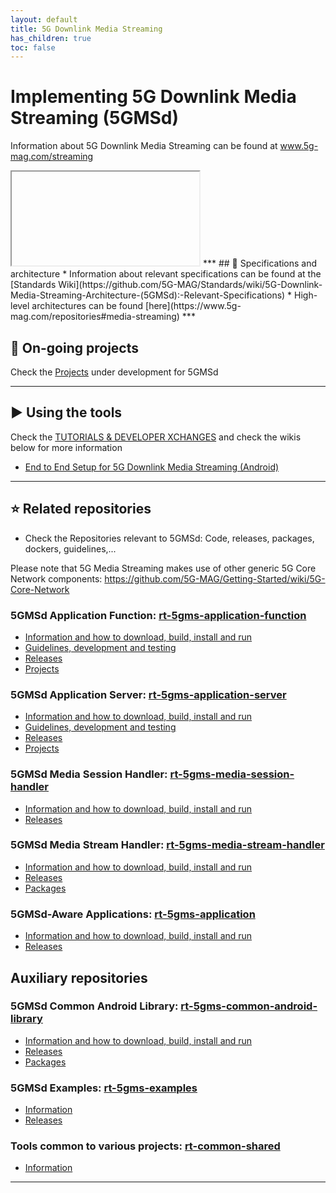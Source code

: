 ```yaml
---
layout: default
title: 5G Downlink Media Streaming
has_children: true
toc: false
---
```


# Implementing 5G Downlink Media Streaming (5GMSd)
Information about 5G Downlink Media Streaming can be found at www.5g-mag.com/streaming
<iframe>
  class="nKphmK"
  src="https://wixlabs-drive.appspot.com/widget?pageId=ceu8&amp;compId=comp-lp87el4k&amp;viewerCompId=comp-lp87el4k&amp;siteRevision=4505&amp;viewMode=site&amp;deviceType=desktop&amp;locale=en&amp;regionalLanguage=en&amp;width=980&amp;height=473&amp;instance=9pV1WtG_5wVvlZq5zOIKC8DWPgNEfpDCtttQ0UqIe2o.eyJpbnN0YW5jZUlkIjoiYWM4YTlkZjQtMTBjOC00MjVmLWFmYTAtOTEzMjc0OTA0Y2Y0IiwiYXBwRGVmSWQiOiIxMmQwMzkxZi1mN2EyLTlmNDMtMTUzZC04ODNmOTAxN2UyNTIiLCJtZXRhU2l0ZUlkIjoiYWYzMTZlMDktMThjMC00NDA0LTliYzQtZjQ5NTEzYzI3ZDY0Iiwic2lnbkRhdGUiOiIyMDI0LTAyLTEwVDA4OjAxOjMyLjQzOFoiLCJkZW1vTW9kZSI6ZmFsc2UsImFpZCI6IjA5OGQwNTQ2LWE4NjMtNGJkYS1iMWUzLWZhM2FjYTllYmVmNSIsImJpVG9rZW4iOiIwM2JiZjNmZC0wODA4LTA2NWItMzQ2NC02NWE3Njc1MjMxOTAiLCJzaXRlT3duZXJJZCI6Ijc4OThhOTA1LTNlNmMtNDExNy05MDE5LTlkYmQ1YWVhNTQyMiJ9&amp;commonConfig=%7B%22brand%22%3A%22wix%22%2C%22host%22%3A%22VIEWER%22%2C%22bsi%22%3A%22eef3a50c-d4bd-4660-a4db-37541465b176%7C1%22%2C%22BSI%22%3A%22eef3a50c-d4bd-4660-a4db-37541465b176%7C1%22%7D&amp;currentRoute=.%2Fabout&amp;vsi=05fc574a-3ef5-4605-9d56-0e510a961cc0"
  allowfullscreen="true"
  allowtransparency="true"
  allowvr="true"
  frameborder="0"
  allow="autoplay;camera;microphone;geolocation;vr"
</iframe>
***
## 📑 Specifications and architecture
* Information about relevant specifications can be found at the [Standards Wiki](https://github.com/5G-MAG/Standards/wiki/5G-Downlink-Media-Streaming-Architecture-(5GMSd):-Relevant-Specifications)
* High-level architectures can be found [here](https://www.5g-mag.com/repositories#media-streaming)
***

## 🚧 On-going projects
Check the [Projects](5G-Downlink-Media-Streaming-Projects) under development for 5GMSd
***

## ▶️ Using the tools
Check the [TUTORIALS & DEVELOPER XCHANGES](https://www.5g-mag.com/tutorials) and check the wikis below for more information
* [End to End Setup for 5G Downlink Media Streaming (Android)](https://github.com/5G-MAG/Getting-Started/wiki/Use-Case:-5G-Downlink-Media-Streaming-End-to-End-Setup)
***

## ⭐ Related repositories
* Check the Repositories relevant to 5GMSd: Code, releases, packages, dockers, guidelines,...

Please note that 5G Media Streaming makes use of other generic 5G Core Network components: https://github.com/5G-MAG/Getting-Started/wiki/5G-Core-Network

### 5GMSd Application Function: [rt-5gms-application-function](https://github.com/5G-MAG/rt-5gms-application-function)
* [Information and how to download, build, install and run](https://github.com/5G-MAG/rt-5gms-application-function#readme)
* [Guidelines, development and testing](https://github.com/5G-MAG/rt-5gms-application-function/wiki)
* [Releases](https://github.com/5G-MAG/rt-5gms-application-function/releases)
* [Projects](https://github.com/5G-MAG/rt-5gms-application-function/projects?query=is%3Aopen)

### 5GMSd Application Server: [rt-5gms-application-server](https://github.com/5G-MAG/rt-5gms-application-server)
* [Information and how to download, build, install and run](https://github.com/5G-MAG/rt-5gms-application-server#readme)
* [Guidelines, development and testing](https://github.com/5G-MAG/rt-5gms-application-server/wiki)
* [Releases](https://github.com/5G-MAG/rt-5gms-application-server/releases)
* [Projects](https://github.com/5G-MAG/rt-5gms-application-server/projects?query=is%3Aopen)

### 5GMSd Media Session Handler: [rt-5gms-media-session-handler](https://github.com/5G-MAG/rt-5gms-media-session-handler)
* [Information and how to download, build, install and run](https://github.com/5G-MAG/rt-5gms-media-session-handler#readme)
* [Releases](https://github.com/5G-MAG/rt-5gms-media-session-handler/releases)

### 5GMSd Media Stream Handler: [rt-5gms-media-stream-handler](https://github.com/5G-MAG/rt-5gms-media-stream-handler)
* [Information and how to download, build, install and run](https://github.com/5G-MAG/rt-5gms-media-stream-handler#readme)
* [Releases](https://github.com/5G-MAG/rt-5gms-media-stream-handler/releases)
* [Packages](https://github.com/orgs/5G-MAG/packages?repo_name=rt-5gms-media-stream-handler)

### 5GMSd-Aware Applications: [rt-5gms-application](https://github.com/5G-MAG/rt-5gms-application)
* [Information and how to download, build, install and run](https://github.com/5G-MAG/rt-5gms-application#readme)
* [Releases](https://github.com/5G-MAG/rt-5gms-application/releases)

## Auxiliary repositories

### 5GMSd Common Android Library: [rt-5gms-common-android-library](https://github.com/5G-MAG/rt-5gms-common-android-library)
* [Information and how to download, build, install and run](https://github.com/5G-MAG/rt-5gms-common-android-library#readme)
* [Releases](https://github.com/5G-MAG/rt-5gms-common-android-library/releases)
* [Packages](https://github.com/orgs/5G-MAG/packages?repo_name=rt-5gms-common-android-library)

### 5GMSd Examples: [rt-5gms-examples](https://github.com/5G-MAG/rt-5gms-examples)
* [Information](https://github.com/5G-MAG/rt-5gms-examples#readme)
* [Releases](https://github.com/5G-MAG/rt-5gms-examples/releases)

### Tools common to various projects: [rt-common-shared](https://github.com/5G-MAG/rt-common-shared)
* [Information](https://github.com/5G-MAG/rt-common-shared#readme)
***
